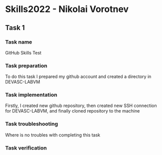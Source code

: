 # Skills2022 - Nikolai Vorotnev
## Task 1
### Task name
GitHub Skills Test
### Task preparation
To do this task I prepared my github account and created a directory in DEVASC-LABVM
### Task implementation
Firstly, I created new github repository, then created new SSH connection for DEVASC-LABVM, and finally cloned repository to the machine
### Task troubleshooting
Where is no troubles with completing this task
### Task verification
